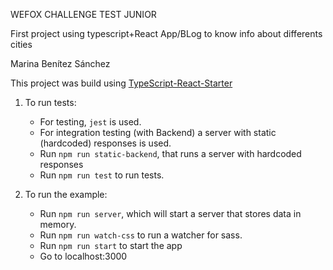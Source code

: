 
WEFOX CHALLENGE TEST JUNIOR

First project using typescript+React
App/BLog to know info about differents cities 



Marina Benítez Sánchez






This project was build using [TypeScript-React-Starter](https://github.com/Microsoft/TypeScript-React-Starter)



1. To run tests:
 
    - For testing, `jest` is used. 
    - For integration testing (with Backend) a server with static (hardcoded) responses is used.
    - Run `npm run static-backend`, that runs a server with hardcoded responses
    - Run `npm run test` to run tests.
    
2. To run the example:

    - Run `npm run server`, which will start a server that stores data in memory.
    - Run `npm run watch-css` to run a watcher for sass. 
    - Run `npm run start` to start the app
    - Go to localhost:3000
